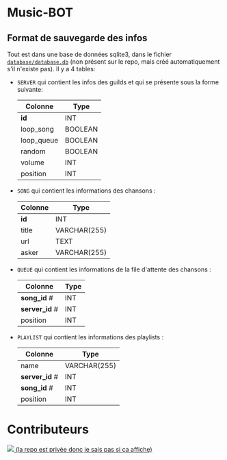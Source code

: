 # Music-BOT

## Format de sauvegarde des infos

Tout est dans une base de données sqlite3, dans le fichier [`database/database.db`](database/database.db) (non présent sur le repo, mais créé automatiquement s'il n'existe pas).
Il y a 4 tables:

- `SERVER` qui contient les infos des guilds et qui se présente sous la forme suivante:

    | Colonne    | Type    |
    |------------|---------|
    | __id__     | INT     |
    | loop_song  | BOOLEAN |
    | loop_queue | BOOLEAN |
    | random     | BOOLEAN |
    | volume     | INT     |
    | position   | INT     |

- `SONG` qui contient les informations des chansons :

    | Colonne | Type         |
    |---------|--------------|
    | __id__  | INT          |
    | title   | VARCHAR(255) |
    | url     | TEXT         |
    | asker   | VARCHAR(255) |

- `QUEUE` qui contient les informations de la file d'attente des chansons :

    | Colonne        | Type |
    |----------------|------|
    | __song_id__ #  | INT  |
    | __server_id__ #| INT  |
    | position       | INT  |

- `PLAYLIST` qui contient les informations des playlists :

    | Colonne         | Type         |
    |-----------------|--------------|
    | name            | VARCHAR(255) |
    | __server_id__ # | INT          |
    | __song_id__ #   | INT          |
    | position        | INT          |

# Contributeurs 

<a href = "https://github.com/e-psi-lon/Music-BOT/graphs/contributors">
  <img src = "https://contrib.rocks/image?repo=e-psi-lon/Music-BOT"/> (la repo est privée donc je sais pas si ça affiche)
</a>

